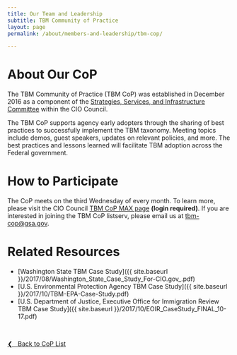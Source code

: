 ```yaml
---
title: Our Team and Leadership
subtitle: TBM Community of Practice
layout: page
permalink: /about/members-and-leadership/tbm-cop/

---
```

# About Our CoP
The TBM Community of Practice (TBM CoP) was established in December 2016 as a component of the [Strategies, Services, and Infrastructure Committee](/about/members-and-leadership/ssi-committee/) within the CIO Council.

The TBM CoP supports agency early adopters through the sharing of best practices to successfully implement the TBM taxonomy. Meeting topics include demos, guest speakers, updates on relevant policies, and more. The best practices and lessons learned will facilitate TBM adoption across the Federal government.

# How to Participate
The CoP meets on the third Wednesday of every month. To learn more, please visit the CIO Council [TBM CoP MAX page](https://community.max.gov/x/YAWIRg) **(login required)**. If you are interested in joining the TBM CoP listserv, please email us at tbm-cop@gsa.gov.

# Related Resources
* [Washington State TBM Case Study]({{ site.baseurl }}/2017/08/Washington_State_Case_Study_For-CIO.gov_.pdf)
* [U.S. Environmental Protection Agency TBM Case Study]({{ site.baseurl }}/2017/10/TBM-EPA-Case-Study.pdf)
* [U.S. Department of Justice, Executive Office for Immigration Review TBM Case Study]({{ site.baseurl }}/2017/10/EOIR_CaseStudy_FINAL_10-17.pdf)

&nbsp;

<a href="{{site.baseurl}}/about/members-and-leadership/#council-committees">&#10094; &nbsp; Back to CoP List</a><br>
